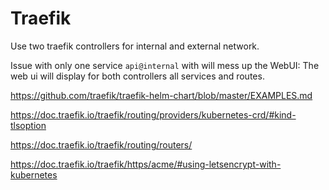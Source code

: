 # Traefik

Use two traefik controllers for internal and external network.

Issue with only one service `api@internal` with will mess up the WebUI: The web ui will display for both controllers all
services and routes.


https://github.com/traefik/traefik-helm-chart/blob/master/EXAMPLES.md


https://doc.traefik.io/traefik/routing/providers/kubernetes-crd/#kind-tlsoption

https://doc.traefik.io/traefik/routing/routers/

https://doc.traefik.io/traefik/https/acme/#using-letsencrypt-with-kubernetes


